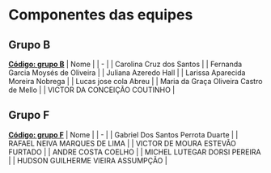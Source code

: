 # Componentes das equipes

## Grupo B
**[Código: grupo B](grupoB.ino)**
| Nome |
| - |
| Carolina Cruz dos Santos |
| Fernanda Garcia Moysés de Oliveira |
| Juliana Azeredo Hall |
| Larissa Aparecida Moreira Nobrega |
| Lucas jose cola Abreu |
| Maria da Graça Oliveira Castro de Mello |
| VICTOR DA CONCEIÇÃO COUTINHO |

## Grupo F
**[Código: grupo F](grupoF.ino)**
| Nome |
| - |
| Gabriel Dos Santos Perrota Duarte |
| RAFAEL NEIVA MARQUES DE LIMA |
| VICTOR DE MOURA ESTEVÃO FURTADO |
| ANDRE COSTA COELHO |
| MICHEL LUTEGAR DORSI PEREIRA |
| HUDSON GUILHERME VIEIRA ASSUMPÇÃO |

